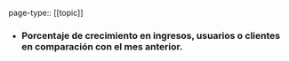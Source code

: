 page-type:: [[topic]]
- ### Porcentaje de crecimiento en ingresos, usuarios o clientes en comparación con el mes anterior.



